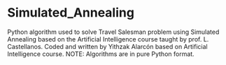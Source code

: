 # Simulated_Annealing
Python algorithm used to solve Travel Salesman problem using Simulated Annealing based on the Artificial Intelligence course taught by prof. L. Castellanos. Coded and written by Yithzak Alarcón based on Artificial Intelligence course. NOTE: Algorithms are in pure Python format.
